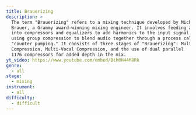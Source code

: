 ```yaml
---
title: Brauerizing
description: >
  The term "Brauerizing" refers to a mixing technique developed by Michael
  Brauer, a Grammy award-winning mixing engineer. It involves feeding audio
  into compressors and equalizers to add harmonics to the input signal and
  using group compression to blend audio together through a process called
  "counter pumping." It consists of three stages of "Brauerizing": Multi-Bus
  Compression, Multi-Vocal Compression, and the use of dual parallel
  1176 compressors for added depth in the mix.
yt_video: https://www.youtube.com/embed/Bth0H44M8Rk
genre:
  - all
stage:
  - mixing
instrument:
  - all
difficulty:
  - difficult
---
```

